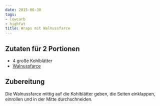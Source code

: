 ```yaml
---
date: 2015-06-30
tags:
- lowcarb
- highfat
title: Wraps mit Walnussfarce
---
```


## Zutaten für 2 Portionen
- 4     große Kohlblätter
- [Walnussfarce](/beilagen/Walnussfarce.html)

## Zubereitung
Die Walnussfarce mittig auf die Kohlblätter geben, die Seiten einklappen, einrollen und in der Mitte durchschneiden.
